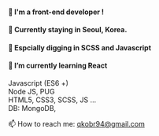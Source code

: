 
#### 🙋‍ I'm a front-end developer !
#### 📍 Currently staying in Seoul, Korea.
#### 💛 Espcially digging in SCSS and Javascript
#### 🌱 I’m currently learning React


Javascript (ES6 +)  
Node JS, PUG  
HTML5, CSS3, SCSS, JS ...  
DB: MongoDB,   


📫 How to reach me: qkobr94@gmail.com

<!--
**SumiSeo/SumiSeo** is a ✨ _special_ ✨ repository because its `README.md` (this file) appears on your GitHub profile.

Here are some ideas to get you started:

- 🔭 I’m currently working on ...
- 🌱 I’m currently learning ...
- 👯 I’m looking to collaborate on ...
- 🤔 I’m looking for help with ...
- 💬 Ask me about ...
- 📫 How to reach me: ...
- 😄 Pronouns: ...
- ⚡ Fun fact: ...
-->
